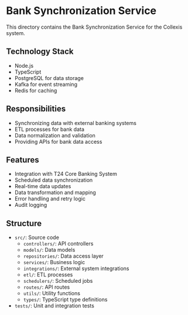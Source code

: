 # Bank Synchronization Service

This directory contains the Bank Synchronization Service for the Collexis system.

## Technology Stack

- Node.js
- TypeScript
- PostgreSQL for data storage
- Kafka for event streaming
- Redis for caching

## Responsibilities

- Synchronizing data with external banking systems
- ETL processes for bank data
- Data normalization and validation
- Providing APIs for bank data access

## Features

- Integration with T24 Core Banking System
- Scheduled data synchronization
- Real-time data updates
- Data transformation and mapping
- Error handling and retry logic
- Audit logging

## Structure

- `src/`: Source code
  - `controllers/`: API controllers
  - `models/`: Data models
  - `repositories/`: Data access layer
  - `services/`: Business logic
  - `integrations/`: External system integrations
  - `etl/`: ETL processes
  - `schedulers/`: Scheduled jobs
  - `routes/`: API routes
  - `utils/`: Utility functions
  - `types/`: TypeScript type definitions
- `tests/`: Unit and integration tests